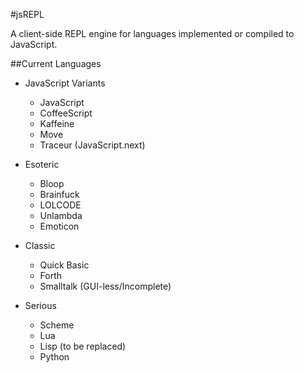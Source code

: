 #jsREPL

A client-side REPL engine for languages implemented or compiled to JavaScript.

##Current Languages

* JavaScript Variants
  * JavaScript
  * CoffeeScript
  * Kaffeine
  * Move
  * Traceur (JavaScript.next)

* Esoteric
  * Bloop
  * Brainfuck
  * LOLCODE
  * Unlambda
  * Emoticon

* Classic
  * Quick Basic
  * Forth
  * Smalltalk (GUI-less/Incomplete)

* Serious
  * Scheme
  * Lua
  * Lisp (to be replaced)
  * Python
